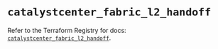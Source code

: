 # `catalystcenter_fabric_l2_handoff`

Refer to the Terraform Registry for docs: [`catalystcenter_fabric_l2_handoff`](https://registry.terraform.io/providers/ciscodevnet/catalystcenter/0.4.0/docs/resources/fabric_l2_handoff).
